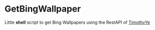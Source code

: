 # GetBingWallpaper
Little **shell** script to get Bing Wallpapers using the RestAPI of [TimothyYe](https://github.com/TimothyYe/bing-wallpaper/blob/master/README.md)

